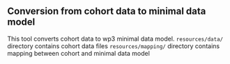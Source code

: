 Conversion from cohort data to minimal data model
-------------------------------------------------

This tool converts cohort data to wp3 minimal data model.
`resources/data/` directory contains cohort data files
`resources/mapping/` directory contains mapping between cohort and minimal data model
